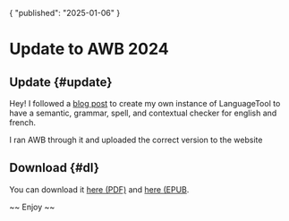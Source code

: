 {
	"published": "2025-01-06"
}
# Update to AWB 2024
## Update {#update}
Hey! I followed a [blog post](https://www.howtogeek.com/run-your-own-private-grammarly-clone-using-docker-and-languagetool/) to create my own instance of LanguageTool to have a semantic, grammar, spell, and contextual checker for english and french.

I ran AWB through it and uploaded the correct version to the website
## Download {#dl}

You can download it [here
(PDF)](https://writing.charlotte-thomas.me/awb2024/awb.pdf) and [here
(EPUB](https://writing.charlotte-thomas.me/awb2024/awb.epub).

~~ Enjoy ~~

